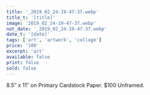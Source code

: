 ```yaml
---
title: '_2019_02_24-19-47-37.webp'
title_t: '[title]'
image: '2019_02_24-19-47-37.webp'
not_date: '_2019_02_24-19-47-37.webp'
date_t: '[date]'
tags: ['art', 'artwork', 'collage']
price: '100'
excerpt: 'art'
available: false
print: false
sold: false
---
```



8.5″ x 11″ on Primary Cardstock Paper.
$100 Unframed.
